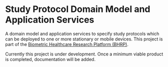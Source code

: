 # Study Protocol Domain Model and Application Services
A domain model and application services to specify study protocols which can be deployed to one or more stationary or mobile devices. This project is part of the [Biometric Healthcare Research Platform (BHRP)](http://www.cachet.dk/research/research-projects/bhrp).

Currently this project is under development. Once a minimum viable product is completed, documentation will be added. 